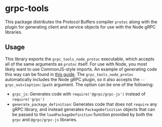 # grpc-tools

This package distributes the Protocol Buffers compiler `protoc` along with the
plugin for generating client and service objects for use with the Node gRPC
libraries.

## Usage

This library exports the `grpc_tools_node_protoc` executable, which accepts all
of the same arguments as `protoc` itself. For use with Node, you most likely
want to use CommonJS-style imports. An example of generating code this way can
be found in [this guide](https://github.com/protocolbuffers/protobuf-javascript/blob/main/docs/index.md).
The `grpc_tools_node_protoc` automatically includes the Node gRPC plugin, so
it also accepts the `--grpc_out=[option:]path` argument. The option can be
one of the following:

 - `grpc_js`: Generates code with `require('@grpc/grpc-js')` instead of
   `require('grpc')`
 - `generate_package_definition`: Generates code that does not `require` any
   gRPC library, and instead generates `PackageDefinition` objects that can
   be passed to the `loadPackageDefinition` function provided by both the
   `grpc` and `@grpc/grpc-js` libraries.
